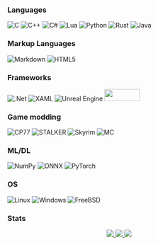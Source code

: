 ### Languages
![C](https://img.shields.io/badge/c-%2300599C.svg?style=for-the-badge&logo=c&logoColor=white) ![C++](https://img.shields.io/badge/c++-%2300599C.svg?style=for-the-badge&logo=c%2B%2B&logoColor=white) ![C#](https://img.shields.io/badge/c%23-%23239120.svg?style=for-the-badge&logo=c-sharp&logoColor=white) ![Lua](https://img.shields.io/badge/lua-%232C2D72.svg?style=for-the-badge&logo=lua&logoColor=white) ![Python](https://img.shields.io/badge/python-3670A0?style=for-the-badge&logo=python&logoColor=ffdd54) ![Rust](https://img.shields.io/badge/rust-%23000000.svg?style=for-the-badge&logo=rust&logoColor=white) ![Java](https://img.shields.io/badge/java-%23ED8B00.svg?style=for-the-badge&logo=openjdk&logoColor=white)

### Markup Languages
![Markdown](https://img.shields.io/badge/markdown-%23000000.svg?style=for-the-badge&logo=markdown&logoColor=white) ![HTML5](https://img.shields.io/badge/html5-%23E34F26.svg?style=for-the-badge&logo=html5&logoColor=white)

### Frameworks
![.Net](https://img.shields.io/badge/.NET-5C2D91?style=for-the-badge&logo=.net&logoColor=white) ![XAML](https://github.com/ForserX/ForserX/assets/13867290/4abd5480-d6a1-4b57-bff4-e404f88cae0d) ![Unreal Engine](https://img.shields.io/badge/unrealengine-%23313131.svg?style=for-the-badge&logo=unrealengine&logoColor=white) <img src="https://github.com/ForserX/ForserX/assets/13867290/67ab07d1-a2eb-4342-9732-ad59307abb4c" width=80 height=27>

### Game modding
![CP77](https://github.com/ForserX/ForserX/assets/13867290/9f56b46c-f195-445e-95d6-79415dce253c) ![STALKER](https://github.com/ForserX/ForserX/assets/13867290/a87108ae-695d-480c-81f8-02f12c98d2e7) ![Skyrim](https://github.com/ForserX/ForserX/assets/13867290/d35595da-9f99-44a6-8535-c3bf78114977) ![MC](https://github.com/ForserX/ForserX/assets/13867290/7f4dd643-d9f2-44c8-b5e8-4963156cbb97)






### ML/DL
![NumPy](https://img.shields.io/badge/numpy-%23013243.svg?style=for-the-badge&logo=numpy&logoColor=white) ![ONNX](https://github.com/ForserX/ForserX/assets/13867290/476c7cee-3eef-4091-967a-1f9428a30de1) ![PyTorch](https://img.shields.io/badge/PyTorch-%23EE4C2C.svg?style=for-the-badge&logo=PyTorch&logoColor=white) 

### OS
![Linux](https://img.shields.io/badge/Linux-FCC624?style=for-the-badge&logo=linux&logoColor=black) ![Windows](https://img.shields.io/badge/Windows-0078D6?style=for-the-badge&logo=windows&logoColor=white) ![FreeBSD](https://img.shields.io/badge/-FreeBSD-%23870000?style=for-the-badge&logo=freebsd&logoColor=white)


### Stats 
<p align="center">
  <a href="https://github.com/ForserX">
    <img src="http://github-profile-summary-cards.vercel.app/api/cards/profile-details?username=ForserX&theme=transparent" />
  </a>
  <a href="https://github.com/ForserX">
    <img src="https://github-readme-streak-stats.herokuapp.com/?user=ForserX&hide_border=true&card_width=338&theme=transparent" />
  </a>
  <a href="https://github.com/ForserX">
    <img src="http://github-profile-summary-cards.vercel.app/api/cards/stats?username=ForserX&theme=transparent" />
  </a>
</p>
